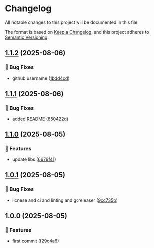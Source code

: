 # Changelog

All notable changes to this project will be documented in this file.

The format is based on [Keep a Changelog](https://keepachangelog.com/en/1.0.0/),
and this project adheres to [Semantic Versioning](https://semver.org/spec/v2.0.0.html).

## [1.1.2](https://github.com/xavidop/genkit-opentelemetry-go/compare/v1.1.1...v1.1.2) (2025-08-06)

### 🐛 Bug Fixes

* github username ([1bdd4cd](https://github.com/xavidop/genkit-opentelemetry-go/commit/1bdd4cdc3583646ba38ae3752fd0ecf36453ce7c))

## [1.1.1](https://github.com/xavidop/genkit-opentelemetry-go/compare/v1.1.0...v1.1.1) (2025-08-06)

### 🐛 Bug Fixes

* added README ([850422d](https://github.com/xavidop/genkit-opentelemetry-go/commit/850422d2f1aa7cc7cd6fcd4c21fd34be28132f9e))

## [1.1.0](https://github.com/xavidop/genkit-opentelemetry-go/compare/v1.0.1...v1.1.0) (2025-08-05)

### 🚀 Features

* update libs ([6679f41](https://github.com/xavidop/genkit-opentelemetry-go/commit/6679f411815c89f5272098dcd4ca72136eb58d26))

## [1.0.1](https://github.com/xavidop/genkit-opentelemetry-go/compare/v1.0.0...v1.0.1) (2025-08-05)

### 🐛 Bug Fixes

* licnese and ci and linting and goreleaser ([9cc735b](https://github.com/xavidop/genkit-opentelemetry-go/commit/9cc735bd43d213a59c5e371776418faf60352879))

## 1.0.0 (2025-08-05)

### 🚀 Features

* first commit ([f29c4a6](https://github.com/xavidop/genkit-opentelemetry-go/commit/f29c4a6e7e1d61cc2a49fb8ec71983f479c2d488))
